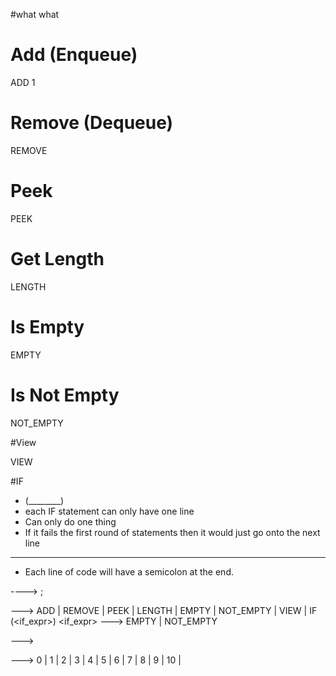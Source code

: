 #what  what

# Add (Enqueue)

ADD 1


# Remove (Dequeue)


REMOVE     


# Peek


PEEK  


# Get Length


LENGTH


# Is Empty


EMPTY


# Is Not Empty

NOT_EMPTY


#View

VIEW

#IF

- (________)
- each IF statement can only have one line
- Can only do one thing
- If it fails the first round of statements then it would just go onto the next line

-------------------------------------------------------------------------------------

- Each line of code will have a semicolon at the end.


<Line> ----> <expression>;

<expression> ---> ADD <element> |
                  REMOVE |
                  PEEK |
                  LENGTH |
                  EMPTY |
                  NOT_EMPTY |
                  VIEW |
                  IF (<if_expr>)
<if_expr> ---> EMPTY |
               NOT_EMPTY

<element> ---> <int>

<int> ---> 0 | 1 | 2 | 3 | 4 | 5 | 6 | 7 | 8 | 9 | 10 |
